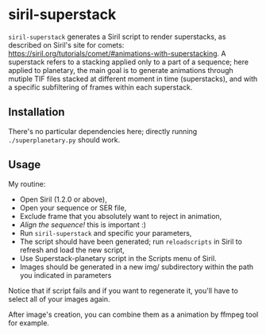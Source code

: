 # siril-superstack

```siril-superstack``` generates a Siril script to render superstacks, as described on Siril's site for comets: https://siril.org/tutorials/comet/#animations-with-superstacking. A superstack refers to a stacking applied only to a part of a sequence; here applied to planetary, the main goal is to generate animations through mutiple TIF files stacked at different moment in time (superstacks), and with a specific subfiltering of frames within each superstack.

## Installation

There's no particular dependencies here; directly running ```./superplanetary.py``` should work.

## Usage

My routine:

* Open Siril (1.2.0 or above),
* Open your sequence or SER file,
* Exclude frame that you absolutely want to reject in animation,
* *Align the sequence!* this is important :)
* Run ```siril-superstack``` and specific your parameters,
* The script should have been generated; run ```reloadscripts``` in Siril to refresh and load the new script,
* Use Superstack-planetary script in the Scripts menu of Siril.
* Images should be generated in a new img/ subdirectory within the path you indicated in parameters

Notice that if script fails and if you want to regenerate it, you'll have to
select all of your images again.

After image's creation, you can combine them as a animation by ffmpeg tool for example.

